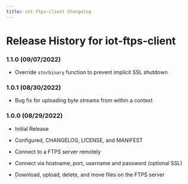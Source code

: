 ```yaml
---
title: iot-ftps-client Changelog
---
```


# Release History for iot-ftps-client

### 1.1.0 (09/07/2022)

- Override `storbinary` function to prevent implicit SSL shutdown

### 1.0.1 (08/30/2022)

- Bug fix for uploading byte streams from within a context

### 1.0.0 (08/29/2022)

- Initial Release

- Configured, CHANGELOG, LICENSE, and MANIFEST

- Connect to a FTPS server remotely

- Connect via hostname, port, username and password (optional SSL)

- Download, upload, delete, and move files on the FTPS server
